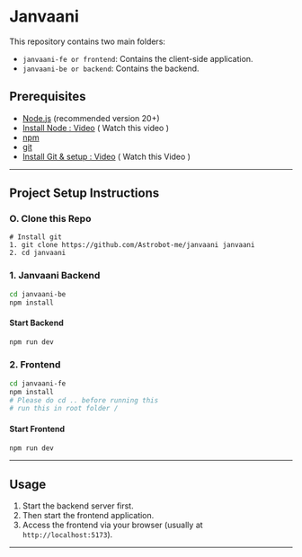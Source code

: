 # Janvaani

This repository contains two main folders:

- `janvaani-fe or frontend`: Contains the client-side application.
- `janvaani-be or backend`: Contains the backend.

## Prerequisites

- [Node.js](https://nodejs.org/) (recommended version 20+)
- [Install Node : Video](https://youtu.be/N6PjgN9licA?si=-teWva7ZuKUQ5hlL)  ( Watch this video )
- [npm](https://www.npmjs.com/) 
- [git](https://git-scm.com/downloads)
- [Install Git & setup : Video](https://youtu.be/8Dd7KRpKeaE?si=8b_RIwm0C4_CPXLP) ( Watch this Video )
---

## Project Setup Instructions

### O. Clone this  Repo

```
# Install git
1. git clone https://github.com/Astrobot-me/janvaani janvaani
2. cd janvaani
```

### 1. Janvaani Backend

```bash
cd janvaani-be
npm install
```

#### Start Backend

```bash
npm run dev
```

### 2. Frontend

```bash
cd janvaani-fe
npm install
# Please do cd .. before running this
# run this in root folder /
```

#### Start Frontend

```bash
npm run dev

```

---

## Usage

1. Start the backend server first.
2. Then start the frontend application.
3. Access the frontend via your browser (usually at `http://localhost:5173`).

---
